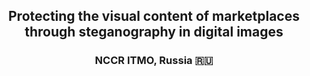 <h2 align="center">Protecting the visual content of marketplaces through steganography in digital images</h2>
<h3 align="center">NCCR ITMO, Russia 🇷🇺</h3>
